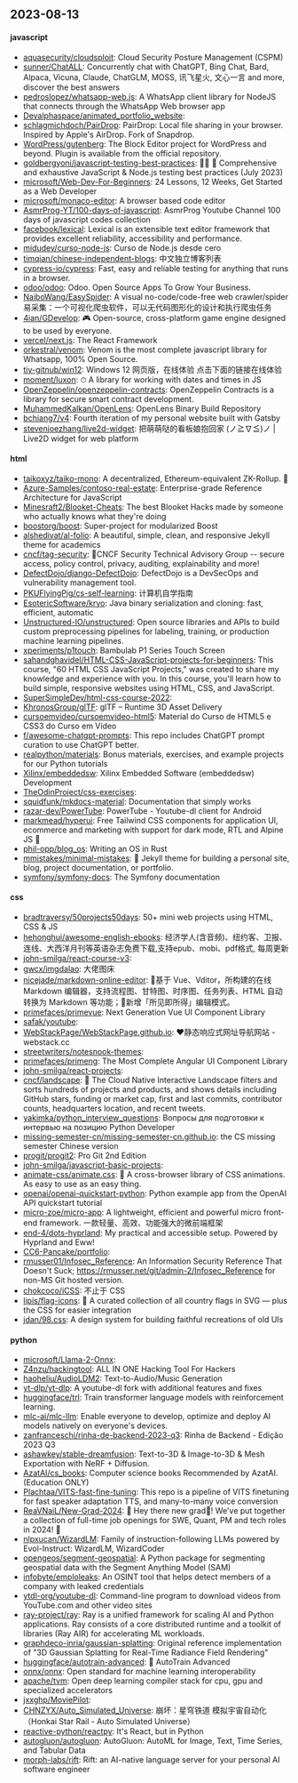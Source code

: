 ## 2023-08-13

#### javascript
* [aquasecurity/cloudsploit](https://github.com/aquasecurity/cloudsploit): Cloud Security Posture Management (CSPM)
* [sunner/ChatALL](https://github.com/sunner/ChatALL): Concurrently chat with ChatGPT, Bing Chat, Bard, Alpaca, Vicuna, Claude, ChatGLM, MOSS, 讯飞星火, 文心一言 and more, discover the best answers
* [pedroslopez/whatsapp-web.js](https://github.com/pedroslopez/whatsapp-web.js): A WhatsApp client library for NodeJS that connects through the WhatsApp Web browser app
* [Devalphaspace/animated_portfolio_website](https://github.com/Devalphaspace/animated_portfolio_website): 
* [schlagmichdoch/PairDrop](https://github.com/schlagmichdoch/PairDrop): PairDrop: Local file sharing in your browser. Inspired by Apple's AirDrop. Fork of Snapdrop.
* [WordPress/gutenberg](https://github.com/WordPress/gutenberg): The Block Editor project for WordPress and beyond. Plugin is available from the official repository.
* [goldbergyoni/javascript-testing-best-practices](https://github.com/goldbergyoni/javascript-testing-best-practices): 📗🌐 🚢 Comprehensive and exhaustive JavaScript & Node.js testing best practices (July 2023)
* [microsoft/Web-Dev-For-Beginners](https://github.com/microsoft/Web-Dev-For-Beginners): 24 Lessons, 12 Weeks, Get Started as a Web Developer
* [microsoft/monaco-editor](https://github.com/microsoft/monaco-editor): A browser based code editor
* [AsmrProg-YT/100-days-of-javascript](https://github.com/AsmrProg-YT/100-days-of-javascript): AsmrProg Youtube Channel 100 days of javascript codes collection
* [facebook/lexical](https://github.com/facebook/lexical): Lexical is an extensible text editor framework that provides excellent reliability, accessibility and performance.
* [midudev/curso-node-js](https://github.com/midudev/curso-node-js): Curso de Node.js desde cero
* [timqian/chinese-independent-blogs](https://github.com/timqian/chinese-independent-blogs): 中文独立博客列表
* [cypress-io/cypress](https://github.com/cypress-io/cypress): Fast, easy and reliable testing for anything that runs in a browser.
* [odoo/odoo](https://github.com/odoo/odoo): Odoo. Open Source Apps To Grow Your Business.
* [NaiboWang/EasySpider](https://github.com/NaiboWang/EasySpider): A visual no-code/code-free web crawler/spider易采集：一个可视化爬虫软件，可以无代码图形化的设计和执行爬虫任务
* [4ian/GDevelop](https://github.com/4ian/GDevelop): 🎮 Open-source, cross-platform game engine designed to be used by everyone.
* [vercel/next.js](https://github.com/vercel/next.js): The React Framework
* [orkestral/venom](https://github.com/orkestral/venom): Venom is the most complete javascript library for Whatsapp, 100% Open Source.
* [tjy-gitnub/win12](https://github.com/tjy-gitnub/win12): Windows 12 网页版，在线体验 点击下面的链接在线体验
* [moment/luxon](https://github.com/moment/luxon): ⏱ A library for working with dates and times in JS
* [OpenZeppelin/openzeppelin-contracts](https://github.com/OpenZeppelin/openzeppelin-contracts): OpenZeppelin Contracts is a library for secure smart contract development.
* [MuhammedKalkan/OpenLens](https://github.com/MuhammedKalkan/OpenLens): OpenLens Binary Build Repository
* [bchiang7/v4](https://github.com/bchiang7/v4): Fourth iteration of my personal website built with Gatsby
* [stevenjoezhang/live2d-widget](https://github.com/stevenjoezhang/live2d-widget): 把萌萌哒的看板娘抱回家 (ノ≧∇≦)ノ | Live2D widget for web platform

#### html
* [taikoxyz/taiko-mono](https://github.com/taikoxyz/taiko-mono): A decentralized, Ethereum-equivalent ZK-Rollup. 🥁
* [Azure-Samples/contoso-real-estate](https://github.com/Azure-Samples/contoso-real-estate): Enterprise-grade Reference Architecture for JavaScript
* [Minesraft2/Blooket-Cheats](https://github.com/Minesraft2/Blooket-Cheats): The best Blooket Hacks made by someone who actually knows what they're doing
* [boostorg/boost](https://github.com/boostorg/boost): Super-project for modularized Boost
* [alshedivat/al-folio](https://github.com/alshedivat/al-folio): A beautiful, simple, clean, and responsive Jekyll theme for academics
* [cncf/tag-security](https://github.com/cncf/tag-security): 🔐CNCF Security Technical Advisory Group -- secure access, policy control, privacy, auditing, explainability and more!
* [DefectDojo/django-DefectDojo](https://github.com/DefectDojo/django-DefectDojo): DefectDojo is a DevSecOps and vulnerability management tool.
* [PKUFlyingPig/cs-self-learning](https://github.com/PKUFlyingPig/cs-self-learning): 计算机自学指南
* [EsotericSoftware/kryo](https://github.com/EsotericSoftware/kryo): Java binary serialization and cloning: fast, efficient, automatic
* [Unstructured-IO/unstructured](https://github.com/Unstructured-IO/unstructured): Open source libraries and APIs to build custom preprocessing pipelines for labeling, training, or production machine learning pipelines.
* [xperiments/p1touch](https://github.com/xperiments/p1touch): Bambulab P1 Series Touch Screen
* [sahandghavidel/HTML-CSS-JavaScript-projects-for-beginners](https://github.com/sahandghavidel/HTML-CSS-JavaScript-projects-for-beginners): This course, "60 HTML CSS JavaScript Projects," was created to share my knowledge and experience with you. In this course, you'll learn how to build simple, responsive websites using HTML, CSS, and JavaScript.
* [SuperSimpleDev/html-css-course-2022](https://github.com/SuperSimpleDev/html-css-course-2022): 
* [KhronosGroup/glTF](https://github.com/KhronosGroup/glTF): glTF – Runtime 3D Asset Delivery
* [cursoemvideo/cursoemvideo-html5](https://github.com/cursoemvideo/cursoemvideo-html5): Material do Curso de HTML5 e CSS3 do Curso em Vídeo
* [f/awesome-chatgpt-prompts](https://github.com/f/awesome-chatgpt-prompts): This repo includes ChatGPT prompt curation to use ChatGPT better.
* [realpython/materials](https://github.com/realpython/materials): Bonus materials, exercises, and example projects for our Python tutorials
* [Xilinx/embeddedsw](https://github.com/Xilinx/embeddedsw): Xilinx Embedded Software (embeddedsw) Development
* [TheOdinProject/css-exercises](https://github.com/TheOdinProject/css-exercises): 
* [squidfunk/mkdocs-material](https://github.com/squidfunk/mkdocs-material): Documentation that simply works
* [razar-dev/PowerTube](https://github.com/razar-dev/PowerTube): PowerTube - Youtube-dl client for Android
* [markmead/hyperui](https://github.com/markmead/hyperui): Free Tailwind CSS components for application UI, ecommerce and marketing with support for dark mode, RTL and Alpine JS 🚀
* [phil-opp/blog_os](https://github.com/phil-opp/blog_os): Writing an OS in Rust
* [mmistakes/minimal-mistakes](https://github.com/mmistakes/minimal-mistakes): 📐 Jekyll theme for building a personal site, blog, project documentation, or portfolio.
* [symfony/symfony-docs](https://github.com/symfony/symfony-docs): The Symfony documentation

#### css
* [bradtraversy/50projects50days](https://github.com/bradtraversy/50projects50days): 50+ mini web projects using HTML, CSS & JS
* [hehonghui/awesome-english-ebooks](https://github.com/hehonghui/awesome-english-ebooks): 经济学人(含音频)、纽约客、卫报、连线、大西洋月刊等英语杂志免费下载,支持epub、mobi、pdf格式, 每周更新
* [john-smilga/react-course-v3](https://github.com/john-smilga/react-course-v3): 
* [gwcx/imgdalao](https://github.com/gwcx/imgdalao): 大佬图床
* [nicejade/markdown-online-editor](https://github.com/nicejade/markdown-online-editor): 📝基于 Vue、Vditor，所构建的在线 Markdown 编辑器，支持流程图、甘特图、时序图、任务列表、HTML 自动转换为 Markdown 等功能；🎉新增「所见即所得」编辑模式。
* [primefaces/primevue](https://github.com/primefaces/primevue): Next Generation Vue UI Component Library
* [safak/youtube](https://github.com/safak/youtube): 
* [WebStackPage/WebStackPage.github.io](https://github.com/WebStackPage/WebStackPage.github.io): ❤️静态响应式网址导航网站 - webstack.cc
* [streetwriters/notesnook-themes](https://github.com/streetwriters/notesnook-themes): 
* [primefaces/primeng](https://github.com/primefaces/primeng): The Most Complete Angular UI Component Library
* [john-smilga/react-projects](https://github.com/john-smilga/react-projects): 
* [cncf/landscape](https://github.com/cncf/landscape): 🌄 The Cloud Native Interactive Landscape filters and sorts hundreds of projects and products, and shows details including GitHub stars, funding or market cap, first and last commits, contributor counts, headquarters location, and recent tweets.
* [yakimka/python_interview_questions](https://github.com/yakimka/python_interview_questions): Вопросы для подготовки к интервью на позицию Python Developer
* [missing-semester-cn/missing-semester-cn.github.io](https://github.com/missing-semester-cn/missing-semester-cn.github.io): the CS missing semester Chinese version
* [progit/progit2](https://github.com/progit/progit2): Pro Git 2nd Edition
* [john-smilga/javascript-basic-projects](https://github.com/john-smilga/javascript-basic-projects): 
* [animate-css/animate.css](https://github.com/animate-css/animate.css): 🍿 A cross-browser library of CSS animations. As easy to use as an easy thing.
* [openai/openai-quickstart-python](https://github.com/openai/openai-quickstart-python): Python example app from the OpenAI API quickstart tutorial
* [micro-zoe/micro-app](https://github.com/micro-zoe/micro-app): A lightweight, efficient and powerful micro front-end framework. 一款轻量、高效、功能强大的微前端框架
* [end-4/dots-hyprland](https://github.com/end-4/dots-hyprland): My practical and accessible setup. Powered by Hyprland and Eww!
* [CC6-Pancake/portfolio](https://github.com/CC6-Pancake/portfolio): 
* [rmusser01/Infosec_Reference](https://github.com/rmusser01/Infosec_Reference): An Information Security Reference That Doesn't Suck; https://rmusser.net/git/admin-2/Infosec_Reference for non-MS Git hosted version.
* [chokcoco/iCSS](https://github.com/chokcoco/iCSS): 不止于 CSS
* [lipis/flag-icons](https://github.com/lipis/flag-icons): 🎏 A curated collection of all country flags in SVG — plus the CSS for easier integration
* [jdan/98.css](https://github.com/jdan/98.css): A design system for building faithful recreations of old UIs

#### python
* [microsoft/Llama-2-Onnx](https://github.com/microsoft/Llama-2-Onnx): 
* [Z4nzu/hackingtool](https://github.com/Z4nzu/hackingtool): ALL IN ONE Hacking Tool For Hackers
* [haoheliu/AudioLDM2](https://github.com/haoheliu/AudioLDM2): Text-to-Audio/Music Generation
* [yt-dlp/yt-dlp](https://github.com/yt-dlp/yt-dlp): A youtube-dl fork with additional features and fixes
* [huggingface/trl](https://github.com/huggingface/trl): Train transformer language models with reinforcement learning.
* [mlc-ai/mlc-llm](https://github.com/mlc-ai/mlc-llm): Enable everyone to develop, optimize and deploy AI models natively on everyone's devices.
* [zanfranceschi/rinha-de-backend-2023-q3](https://github.com/zanfranceschi/rinha-de-backend-2023-q3): Rinha de Backend - Edição 2023 Q3
* [ashawkey/stable-dreamfusion](https://github.com/ashawkey/stable-dreamfusion): Text-to-3D & Image-to-3D & Mesh Exportation with NeRF + Diffusion.
* [AzatAI/cs_books](https://github.com/AzatAI/cs_books): Computer science books Recommended by AzatAI. (Education ONLY)
* [Plachtaa/VITS-fast-fine-tuning](https://github.com/Plachtaa/VITS-fast-fine-tuning): This repo is a pipeline of VITS finetuning for fast speaker adaptation TTS, and many-to-many voice conversion
* [ReaVNaiL/New-Grad-2024](https://github.com/ReaVNaiL/New-Grad-2024): 👋 Hey there new grad🎉! We've put together a collection of full-time job openings for SWE, Quant, PM and tech roles in 2024! 🚀
* [nlpxucan/WizardLM](https://github.com/nlpxucan/WizardLM): Family of instruction-following LLMs powered by Evol-Instruct: WizardLM, WizardCoder
* [opengeos/segment-geospatial](https://github.com/opengeos/segment-geospatial): A Python package for segmenting geospatial data with the Segment Anything Model (SAM)
* [infobyte/emploleaks](https://github.com/infobyte/emploleaks): An OSINT tool that helps detect members of a company with leaked credentials
* [ytdl-org/youtube-dl](https://github.com/ytdl-org/youtube-dl): Command-line program to download videos from YouTube.com and other video sites
* [ray-project/ray](https://github.com/ray-project/ray): Ray is a unified framework for scaling AI and Python applications. Ray consists of a core distributed runtime and a toolkit of libraries (Ray AIR) for accelerating ML workloads.
* [graphdeco-inria/gaussian-splatting](https://github.com/graphdeco-inria/gaussian-splatting): Original reference implementation of "3D Gaussian Splatting for Real-Time Radiance Field Rendering"
* [huggingface/autotrain-advanced](https://github.com/huggingface/autotrain-advanced): 🤗 AutoTrain Advanced
* [onnx/onnx](https://github.com/onnx/onnx): Open standard for machine learning interoperability
* [apache/tvm](https://github.com/apache/tvm): Open deep learning compiler stack for cpu, gpu and specialized accelerators
* [jxxghp/MoviePilot](https://github.com/jxxghp/MoviePilot): 
* [CHNZYX/Auto_Simulated_Universe](https://github.com/CHNZYX/Auto_Simulated_Universe): 崩坏：星穹铁道 模拟宇宙自动化 （Honkai Star Rail - Auto Simulated Universe）
* [reactive-python/reactpy](https://github.com/reactive-python/reactpy): It's React, but in Python
* [autogluon/autogluon](https://github.com/autogluon/autogluon): AutoGluon: AutoML for Image, Text, Time Series, and Tabular Data
* [morph-labs/rift](https://github.com/morph-labs/rift): Rift: an AI-native language server for your personal AI software engineer

